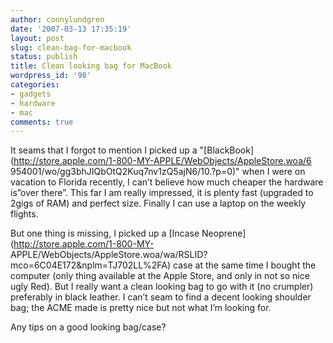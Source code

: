```yaml
---
author: connylundgren
date: '2007-03-13 17:35:19'
layout: post
slug: clean-bag-for-macbook
status: publish
title: Clean looking bag for MacBook
wordpress_id: '98'
categories:
- gadgets
- hardware
- mac
comments: true
---
```


It seams that I forgot to mention I picked up a
"[BlackBook](http://store.apple.com/1-800-MY-APPLE/WebObjects/AppleStore.woa/6
954001/wo/gg3bhJIQbOtQ2Kuq7nv1zQ5ajN6/10.?p=0)" when I were on vacation to
Florida recently, I can’t believe how much cheaper the hardware is”over
there”. This far I am really impressed, it is plenty fast (upgraded to 2gigs
of RAM) and perfect size. Finally I can use a laptop on the weekly flights.

But one thing is missing, I picked up a [Incase
Neoprene](http://store.apple.com/1-800-MY-
APPLE/WebObjects/AppleStore.woa/wa/RSLID?mco=6C04E172&nplm=TJ702LL%2FA) case
at the same time I bought the computer (only thing available at the Apple
Store, and only in not so nice ugly Red). But I really want a clean looking
bag to go with it (no crumpler) preferably in black leather. I can’t seam to
find a decent looking shoulder bag; the ACME made is pretty nice but not what
I’m looking for.

Any tips on a good looking bag/case?

